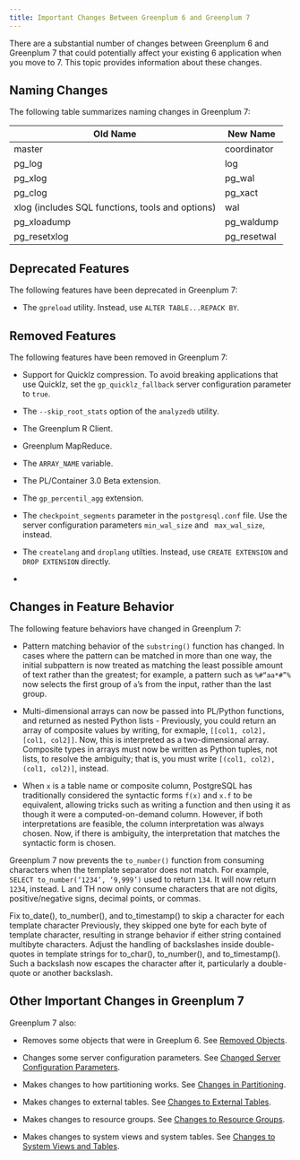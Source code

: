 ```yaml
---
title: Important Changes Between Greenplum 6 and Greenplum 7
---
```


There are a substantial number of changes between Greenplum 6 and Greenplum 7 that could potentially affect your existing 6 application when you move to 7. This topic provides information about these changes. 


## <a id="naming_changes"></a>Naming Changes

The following table summarizes naming changes in Greenplum 7:

|Old Name|New Name|
|-----------|-----|
|master|coordinator|
|pg_log|log|
|pg_xlog|pg_wal|
|pg_clog|pg_xact|
|xlog (includes SQL functions, tools and options)|wal|
|pg_xloadump|pg_waldump|
|pg_resetxlog|pg_resetwal|


## <a id="deprecated"></a>Deprecated Features

The following features have been deprecated in Greenplum 7:

- The `gpreload` utility. Instead, use `ALTER TABLE...REPACK BY`.

## <a id="removed"></a>Removed Features

The following features have been removed in Greenplum 7:

- Support for Quicklz compression. To avoid breaking applications that use Quicklz, set the `gp_quicklz_fallback` server configuration parameter to `true`.

- The `--skip_root_stats` option  of the `analyzedb` utility.

- The Greenplum R Client.

- Greenplum MapReduce.

- The `ARRAY_NAME` variable.

- The PL/Container 3.0 Beta extension.

- The `gp_percentil_agg` extension.

- The `checkpoint_segments` parameter in the `postgresql.conf` file.  Use the server configuration parameters `min_wal_size` and ` max_wal_size`, instead.

- The `createlang` and `droplang` utilties. Instead, use `CREATE EXTENSION` and `DROP EXTENSION` directly.

- 

## <a id="behavior"></a>Changes in Feature Behavior

The following feature behaviors have changed in Greenplum 7:

- Pattern matching behavior of the `substring()` function has changed. In cases where the pattern can be matched in more than one way, the initial subpattern is now treated as matching the least possible amount of text rather than the greatest; for example, a pattern such as `%#“aa*#”%` now selects the first group of `a`’s from the input, rather than the last group.

- Multi-dimensional arrays can now be passed into PL/Python functions, and returned as nested Python lists -  Previously, you could return an array of composite values by writing, for exmaple, `[[col1, col2], [col1, col2]]`. Now, this is interpreted as a two-dimensional array. Composite types in arrays must now be written as Python tuples, not lists, to resolve the ambiguity; that is, you must write `[(col1, col2), (col1, col2)]`, instead.

- When `x` is a table name or composite column, PostgreSQL has traditionally considered the syntactic forms `f(x)` and `x.f` to be equivalent, allowing tricks such as writing a function and then using it as though it were a computed-on-demand column. However, if both interpretations are feasible, the column interpretation was always chosen. Now, if there is ambiguity, the interpretation that matches the syntactic form is chosen.

Greenplum 7 now prevents the `to_number()` function from consuming characters when the template separator does not match​. For example, `SELECT to_number(‘1234’, ‘9,999’)` used to return `134`. It will now return `1234`, instead. L and TH now only consume characters that are not digits, positive/negative signs, decimal points, or commas.​

Fix to_date(), to_number(), and to_timestamp() to skip a character for each template character​
Previously, they skipped one byte for each byte of template character, resulting in strange behavior if either string contained multibyte characters.​
Adjust the handling of backslashes inside double-quotes in template strings for to_char(), to_number(), and to_timestamp().​
Such a backslash now escapes the character after it, particularly a double-quote or another backslash.


## <a id="linked"></a>Other Important Changes in Greenplum 7

Greenplum 7 also:

- Removes some objects that were in Greeplum 6. See [Removed Objects](../ref_guide/removed-objects.html).

- Changes some server configuration parameters. See [Changed Server Configuration Parameters](../ref_guide/guc-changes-6to7.html).

- Makes changes to how partitioning works. See [Changes in Partitioning](../admin_guide/ddl/about-part-changes.html).

- Makes changes to external tables. See [Changes to External Tables](../admin_guide/external/about_exttab_7.html.md).

- Makes changes to resource groups. See [Changes to Resource Groups](../admin_guide/about-resgroups-changes.html).

- Makes changes to system views and system tables. See [Changes to System Views and Tables](../ref_guide/system-changes-6to7.html).



